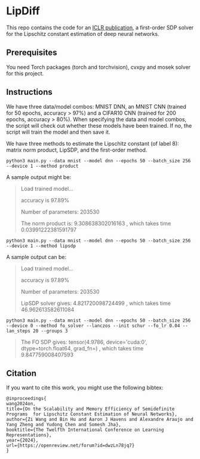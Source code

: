 # LipDiff
This repo contains the code for an [ICLR publication](https://openreview.net/forum?id=dwzLn78jq7), a first-order SDP solver for the Lipschitz constant estimation of deep neural networks.

## Prerequisites
You need Torch packages (torch and torchvision), cvxpy and mosek solver for this project.

## Instructions
We have three data/model combos: MNIST DNN, an MNIST CNN (trained for 50 epochs, accuracy > 97%) and a CIFAR10 CNN (trained for 200 epochs, accuracy > 80%). When specifying the data and model combos, the script will check out whether these models have been trained. If no, the script will train the model and then save it.

We have three methods to estimate the Lipschitz constant (of label 8): matrix norm product, LipSDP, and the first-order method.

`python3 main.py --data mnist --model dnn --epochs 50 --batch_size 256 --device 1 --method product` 

A sample output might be:
> Load trained model...
>
> accuracy is 97.89%
>
> Number of parameters: 203530
>
> The norm product is: 9.308638302016163 , which takes time 0.03991222381591797

`python3 main.py --data mnist --model dnn --epochs 50 --batch_size 256 --device 1 --method lipsdp`

A sample output can be:
> Load trained model...
> 
> accuracy is 97.89%
>
> Number of parameters: 203530
> 
> LipSDP solver gives: 4.821720098724499 , which takes time 46.962613582611084

`python3 main.py --data mnist --model dnn --epochs 50 --batch_size 256 --device 0 --method fo_solver --lanczos --init schur --fo_lr 0.04 --lan_steps 20 --groups 3`

>The FO SDP gives: tensor(4.9786, device='cuda:0', dtype=torch.float64, grad_fn=<DivBackward0>) , which takes time 9.847759008407593

## Citation
If you want to cite this work, you might use the following bibtex:
```
@inproceedings{
wang2024on,
title={On the Scalability and Memory Efficiency of Semidefinite Programs  for Lipschitz Constant Estimation of Neural Networks},
author={Zi Wang and Bin Hu and Aaron J Havens and Alexandre Araujo and Yang Zheng and Yudong Chen and Somesh Jha},
booktitle={The Twelfth International Conference on Learning Representations},
year={2024},
url={https://openreview.net/forum?id=dwzLn78jq7}
}
```



